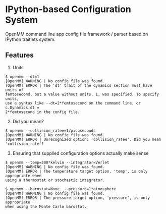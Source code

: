 IPython-based Configuration System
==================================

OpenMM command line app config file framework / parser based on IPython traitlets
system.

Features
--------

1. Units
  ```
  $ openmm --dt=1
  [OpenMM] WARNING | No config file was found.
  [OpenMM] ERROR | The 'dt' trait of the dynamics section must have units of
  femtosecond, but a value without units, 1, was specified. To specify units,
  use a syntax like --dt=2*femtosecond on the command line, or c.Dynamics.dt =
  2*femtosecond in the config file.
  ```

2. Did you mean?
  ```
  $ openmm --collision_ratee=1/picoseconds
  [OpenMM] WARNING | No config file was found.
  [OpenMM] ERROR | Unrecognized option: 'collision_ratee'. Did you mean
  'collision_rate'?
  ```

3. Ensuring that supplied configuration options actually make sense
  ```
  $ openmm --temp=300*kelvin --integrator=Verlet
  [OpenMM] WARNING | No config file was found.
  [OpenMM] ERROR | The temperature target option, 'temp', is only appropriate when
  using a thermostat or stochastic integrator.

  $ openmm --barostat=None  --pressure=1*atmosphere
  [OpenMM] WARNING | No config file was found.
  [OpenMM] ERROR | The pressure target option, 'pressure', is only appropriate
  when using the Monte Carlo barostat.
  ```